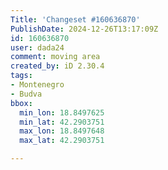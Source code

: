 ```yaml
---
Title: 'Changeset #160636870'
PublishDate: 2024-12-26T13:17:09Z
id: 160636870
user: dada24
comment: moving area
created_by: iD 2.30.4
tags:
- Montenegro
- Budva
bbox:
  min_lon: 18.8497625
  min_lat: 42.2903751
  max_lon: 18.8497648
  max_lat: 42.2903751

---
```

